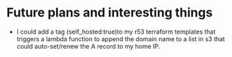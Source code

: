 # Future plans and interesting things
- I could add a tag (self_hosted:true)to my r53 terraform templates that triggers a lambda function to append the domain name to a list in s3 that could auto-set/renew the A record to my home IP.